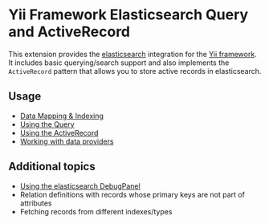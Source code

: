 # Yii Framework Elasticsearch Query and ActiveRecord

This extension provides the [elasticsearch](https://www.elastic.co/products/elasticsearch) integration for the [Yii framework](https://www.yiiframework.com).
It includes basic querying/search support and also implements the `ActiveRecord` pattern that allows you to store active
records in elasticsearch.

## Usage

- [Data Mapping & Indexing](mapping-indexing.md)
- [Using the Query](usage-query.md)
- [Using the ActiveRecord](usage-ar.md)
- [Working with data providers](usage-data-providers.md)

## Additional topics

- [Using the elasticsearch DebugPanel](topics-debug.md)
- Relation definitions with records whose primary keys are not part of attributes
- Fetching records from different indexes/types

